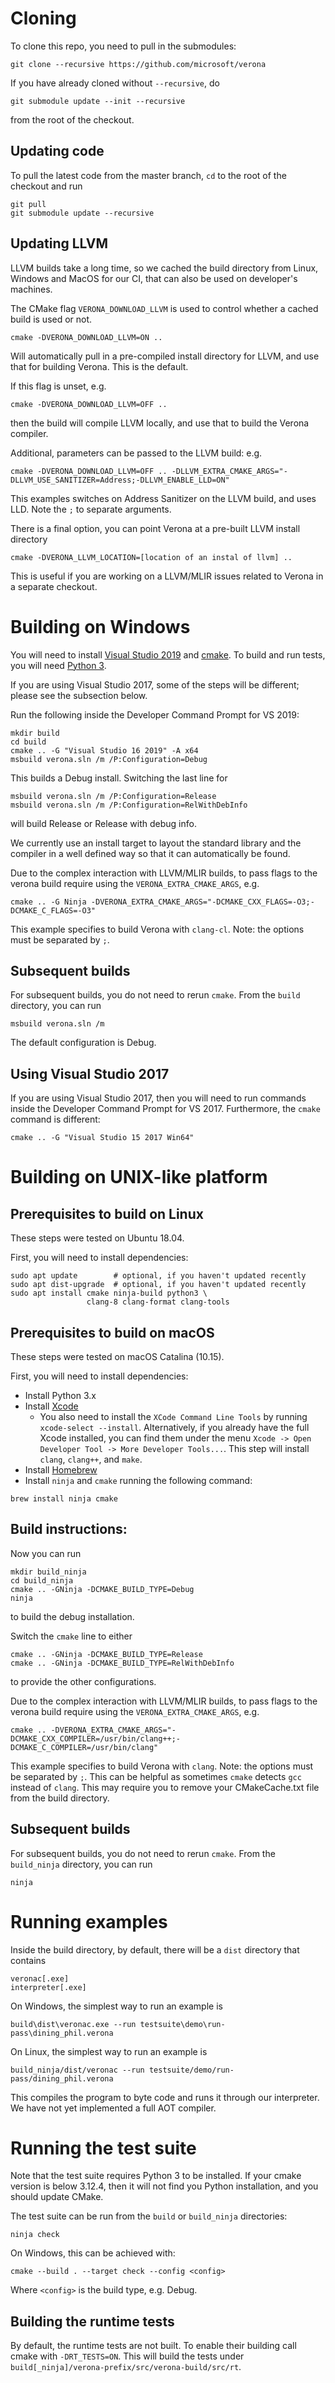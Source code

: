 # Cloning

To clone this repo, you need to pull in the submodules:
```
git clone --recursive https://github.com/microsoft/verona
```

If you have already cloned without `--recursive`, do
```
git submodule update --init --recursive
```
from the root of the checkout.

## Updating code

To pull the latest code from the master branch, `cd` to the root of the
checkout and run
```
git pull
git submodule update --recursive
```

## Updating LLVM

LLVM builds take a long time, so we cached the build directory from Linux, Windows and MacOS for our CI, that can also be used on developer's machines.

The CMake flag `VERONA_DOWNLOAD_LLVM` is used to control whether a cached build 
is used or not. 

```
cmake -DVERONA_DOWNLOAD_LLVM=ON ..
```
Will automatically pull in a pre-compiled install directory for LLVM, and use
that for building Verona.
This is the default.

If this flag is unset, e.g.
```
cmake -DVERONA_DOWNLOAD_LLVM=OFF ..
```
then the build will compile LLVM locally, and use that to build the Verona
compiler.

Additional, parameters can be passed to the LLVM build: e.g.
```
cmake -DVERONA_DOWNLOAD_LLVM=OFF .. -DLLVM_EXTRA_CMAKE_ARGS="-DLLVM_USE_SANITIZER=Address;-DLLVM_ENABLE_LLD=ON"
```
This examples switches on Address Sanitizer on the LLVM build, and uses LLD.
Note the `;` to separate arguments.

There is a final option, you can point Verona at a pre-built LLVM install
directory
```
cmake -DVERONA_LLVM_LOCATION=[location of an instal of llvm] ..
```
This is useful if you are working on a LLVM/MLIR issues related to Verona in a
separate checkout.

# Building on Windows

You will need to install [Visual Studio 2019][] and [cmake][].
To build and run tests, you will need [Python 3][].

If you are using Visual Studio 2017, some of the steps will be different;
please see the subsection below.

[Visual Studio 2019]: https://visualstudio.microsoft.com/downloads/
[cmake]: https://cmake.org/download/
[Python 3]: https://www.python.org/downloads/

Run the following inside the Developer Command Prompt for VS 2019:

```
mkdir build
cd build
cmake .. -G "Visual Studio 16 2019" -A x64
msbuild verona.sln /m /P:Configuration=Debug
```

This builds a Debug install. Switching the last line for
```
msbuild verona.sln /m /P:Configuration=Release
msbuild verona.sln /m /P:Configuration=RelWithDebInfo
```
will build Release or Release with debug info.

We currently use an install target to layout the standard library and the
compiler in a well defined way so that it can automatically be found.

Due to the complex interaction with LLVM/MLIR builds, to pass flags to the
verona build require using the `VERONA_EXTRA_CMAKE_ARGS`, e.g.
```
cmake .. -G Ninja -DVERONA_EXTRA_CMAKE_ARGS="-DCMAKE_CXX_FLAGS=-O3;-DCMAKE_C_FLAGS=-O3"
```
This example specifies to build Verona with `clang-cl`. Note: the options must be
separated by `;`.

## Subsequent builds

For subsequent builds, you do not need to rerun `cmake`. From the `build`
directory, you can run
```
msbuild verona.sln /m
```
The default configuration is Debug.

## Using Visual Studio 2017

If you are using Visual Studio 2017, then you will need to run commands
inside the Developer Command Prompt for VS 2017.
Furthermore, the `cmake` command is different:
```
cmake .. -G "Visual Studio 15 2017 Win64"
```

# Building on UNIX-like platform

## Prerequisites to build on Linux

These steps were tested on Ubuntu 18.04.

First, you will need to install dependencies:
```
sudo apt update        # optional, if you haven't updated recently
sudo apt dist-upgrade  # optional, if you haven't updated recently
sudo apt install cmake ninja-build python3 \
                 clang-8 clang-format clang-tools
```

## Prerequisites to build on macOS

These steps were tested on macOS Catalina (10.15).

First, you will need to install dependencies:

- Install Python 3.x
- Install [Xcode](https://developer.apple.com/xcode/download/)
   - You also need to install the `XCode Command Line Tools` by running 
   `xcode-select --install`. Alternatively, if you already have the full Xcode 
   installed, you can find them under the menu 
   `Xcode -> Open Developer Tool -> More Developer Tools...`. This step will 
   install `clang`, `clang++`, and `make`.
- Install [Homebrew](https://brew.sh/)
- Install `ninja` and `cmake` running the following command:
```
brew install ninja cmake
```

## Build instructions:

Now you can run
```
mkdir build_ninja
cd build_ninja
cmake .. -GNinja -DCMAKE_BUILD_TYPE=Debug
ninja
```
to build the debug installation.

Switch the `cmake` line to either
```
cmake .. -GNinja -DCMAKE_BUILD_TYPE=Release
cmake .. -GNinja -DCMAKE_BUILD_TYPE=RelWithDebInfo
```
to provide the other configurations.

Due to the complex interaction with LLVM/MLIR builds, to pass flags to the
verona build require using the `VERONA_EXTRA_CMAKE_ARGS`, e.g.
```
cmake .. -DVERONA_EXTRA_CMAKE_ARGS="-DCMAKE_CXX_COMPILER=/usr/bin/clang++;-DCMAKE_C_COMPILER=/usr/bin/clang"
```
This example specifies to build Verona with `clang`. Note: the options must be
separated by `;`.
This can be helpful as sometimes `cmake` detects `gcc` instead of `clang`.
This may require you to remove your CMakeCache.txt file from the build
directory.

## Subsequent builds

For subsequent builds, you do not need to rerun `cmake`.
From the `build_ninja` directory, you can run
```
ninja
```

# Running examples

Inside the build directory, by default, there will be a `dist` directory that
contains
```
veronac[.exe]
interpreter[.exe]
```
On Windows, the simplest way to run an example is
```
build\dist\veronac.exe --run testsuite\demo\run-pass\dining_phil.verona
```

On Linux, the simplest way to run an example is
```
build_ninja/dist/veronac --run testsuite/demo/run-pass/dining_phil.verona
```

This compiles the program to byte code and runs it through our interpreter. 
We have not yet implemented a full AOT compiler.


# Running the test suite

Note that the test suite requires Python 3 to be installed. If your cmake version is below 3.12.4, then it will not find you Python installation, and you should update CMake.

The test suite can be run from the `build` or `build_ninja` directories:
```
ninja check
```

On Windows, this can be achieved with:
```
cmake --build . --target check --config <config>
```
Where `<config>` is the build type, e.g. Debug.

## Building the runtime tests

By default, the runtime tests are not built. To enable their building
call cmake with `-DRT_TESTS=ON`.
This will build the tests under `build[_ninja]/verona-prefix/src/verona-build/src/rt`.
